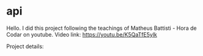 # api
Hello. I did this project following the teachings of Matheus Battisti - Hora de Codar on youtube. Video link: https://youtu.be/K5QaTfE5ylk

Project details: 
